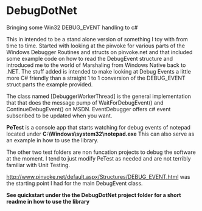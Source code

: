 # DebugDotNet
Bringing some Win32 DEBUG_EVENT handling to c#


This in intended to be a stand alone version of something I toy with from time to time.  Started with looking at the pinvoke for various parts of the Windows Debugger Routines and structs on pinvoke.net and that included some example code on how to read the DebugEvent structure and introduced me to the world of Marshaling from Windows Native back to .NET.  The stuff added is intended to make looking at Debug Events a little more C# friendly than a straight 1 to 1 conversion of the DEBUG_EVENT struct parts the example provided. 


The class named [DebuggerWorkerThread] is the general implementation that that does the message pump of WaitForDebugEvent() and ContinueDebugEvent() on MSDN. EventDebugger offers c# event subscribed to be updated when you want. 


**PeTest** is a console app that starts watching for debug events of notepad located under **C:\Windows\system32\notepad.exe**
This can also serve as an example in how to use the library.



The other two test folders are non funcation projects to debug the software at the moment. I tend to just modify PeTest as needed and are not terribly familiar with Unit Testing.



http://www.pinvoke.net/default.aspx/Structures/DEBUG_EVENT.html was the starting point I had for the main DebugEvent class.


**See quickstart under the the DebugDotNet project folder for a short readme in how to use the library**




